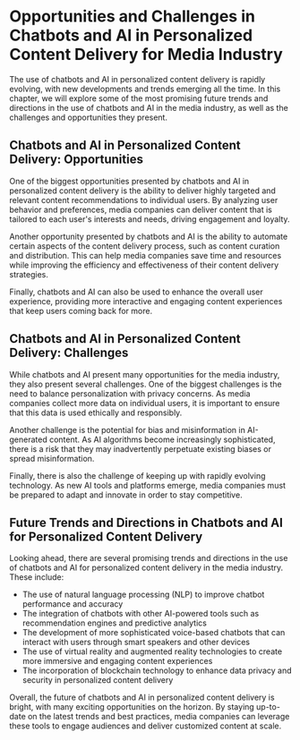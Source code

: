 Opportunities and Challenges in Chatbots and AI in Personalized Content Delivery for Media Industry
===================================================================================================================================================================================================================

The use of chatbots and AI in personalized content delivery is rapidly evolving, with new developments and trends emerging all the time. In this chapter, we will explore some of the most promising future trends and directions in the use of chatbots and AI in the media industry, as well as the challenges and opportunities they present.

Chatbots and AI in Personalized Content Delivery: Opportunities
---------------------------------------------------------------

One of the biggest opportunities presented by chatbots and AI in personalized content delivery is the ability to deliver highly targeted and relevant content recommendations to individual users. By analyzing user behavior and preferences, media companies can deliver content that is tailored to each user's interests and needs, driving engagement and loyalty.

Another opportunity presented by chatbots and AI is the ability to automate certain aspects of the content delivery process, such as content curation and distribution. This can help media companies save time and resources while improving the efficiency and effectiveness of their content delivery strategies.

Finally, chatbots and AI can also be used to enhance the overall user experience, providing more interactive and engaging content experiences that keep users coming back for more.

Chatbots and AI in Personalized Content Delivery: Challenges
------------------------------------------------------------

While chatbots and AI present many opportunities for the media industry, they also present several challenges. One of the biggest challenges is the need to balance personalization with privacy concerns. As media companies collect more data on individual users, it is important to ensure that this data is used ethically and responsibly.

Another challenge is the potential for bias and misinformation in AI-generated content. As AI algorithms become increasingly sophisticated, there is a risk that they may inadvertently perpetuate existing biases or spread misinformation.

Finally, there is also the challenge of keeping up with rapidly evolving technology. As new AI tools and platforms emerge, media companies must be prepared to adapt and innovate in order to stay competitive.

Future Trends and Directions in Chatbots and AI for Personalized Content Delivery
---------------------------------------------------------------------------------

Looking ahead, there are several promising trends and directions in the use of chatbots and AI for personalized content delivery in the media industry. These include:

* The use of natural language processing (NLP) to improve chatbot performance and accuracy
* The integration of chatbots with other AI-powered tools such as recommendation engines and predictive analytics
* The development of more sophisticated voice-based chatbots that can interact with users through smart speakers and other devices
* The use of virtual reality and augmented reality technologies to create more immersive and engaging content experiences
* The incorporation of blockchain technology to enhance data privacy and security in personalized content delivery

Overall, the future of chatbots and AI in personalized content delivery is bright, with many exciting opportunities on the horizon. By staying up-to-date on the latest trends and best practices, media companies can leverage these tools to engage audiences and deliver customized content at scale.
